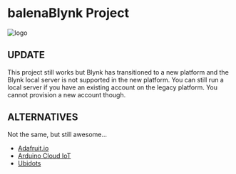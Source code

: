 # balenaBlynk Project
![logo](./images/blynk-balena-logo.png)

## UPDATE
This project still works but Blynk has transitioned to a new platform and the Blynk local server is not supported in the new platform. You can still run a local server if you have an existing account on the legacy platform. You cannot provision a new account though. 

## ALTERNATIVES
Not the same, but still awesome...
* [Adafruit.io](https://io.adafruit.com/)
* [Arduino Cloud IoT](https://docs.arduino.cc/cloud/iot-cloud)
* [Ubidots](https://ubidots.com/)